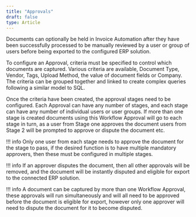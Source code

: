 ```yaml
---
title: "Approvals"
draft: false
type: Article
---
```



Documents can optionally be held in Invoice Automation after they have been successfully processed to be manually reviewed by a user or group of users before being exported to the configured ERP solution.

To configure an Approval, criteria must be specified to control which documents are captured. Various criteria are available, Document Type, Vendor, Tags, Upload Method, the value of document fields or Company. The criteria can be grouped together and linked to create complex queries following a similar model to SQL.

Once the criteria have been created, the approval stages need to be configured. Each Approval can have any number of stages, and each stage can have any number of individual users or user groups. If more than one stage is created documents using this Workflow Approval will go to each stage in turn, as a user from Stage one approves the document users from Stage 2 will be prompted to approve or dispute the document etc.

!!! info
	Only one user from each stage needs to approve the document for the stage to pass, if the desired function is to have multiple mandatory approvers, then these must be configured in multiple stages.

!!! info
	If an approver disputes the document, then all other approvals will be removed, and the document will be instantly disputed and eligible for export to the connected ERP solution.

!!! info
	A document can be captured by more than one Workflow Approval, these approvals will run simultaneously and will all need to be approved before the document is eligible for export, however only one approver will need to dispute the document for it to become disputed.
